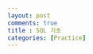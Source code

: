 ```yaml
---
layout: post
comments: true
title : SQL 기초
categories: [Practice]
---
```



<html>									<!-- html 의 시작 -->
	<head>										<!-- head 의시작 -->
		<title> SQL 기초</title>				<!-- 창의 제목이 됨 -->
		<meta charset="utf-8"> 							<!-- 한국어 지원 --> 
		<style>								
			h1 {
			  color: navy;
			  text-align: center;
			  margin-top: 70px

			}
			h2 {
			  text-align: center;
			  font-size: 30px;
			  margin-top: 40px
			}
			h3 {
			  margin-right: : 100px;
			  margin-left: 100px;
			}
			h4 {
			  margin-right: : 100px;
			  margin-left: 100px;
			}
		</style>
	</head>										<!-- head 끝 -->
	<body>										<!-- body 의시작 -->
		<h1><b>SQL 기초 (Start with MariaDB)</b></h1><!-- 글자크기 조절(h1~h5 큰순서대로 ) -->
		<center><span style="font-weight:bold;font-size:1em;line-height:1.0em;">Editted by YoungJin Kang</span></center>
		
		<center><h3> DBMS (Database Management System) : 데이터베이스 관리 시스템, 소프트웨어 </h3></center>

		<h4>MariaDB는 DBMS의 일종으로 MariaDB사에서 제작한 툴이다.<br>
			그 외 DBMS : MySQL, PostgreSQL, Oracle, SQL Server, DB2, Access, SQLite </h4>


		<a href="http://google.com"
		target="_blank">구글로 가는 링크</a> 				<!-- a 태그는 하이퍼 링크, target="_blank" 는 새창에서 열리게 하기 -->
		<p>												<!-- 문단만들기 -->
			<b>단축키 정리</b><br>
			ctrl+} = 전체 들여쓰기<br>
		</p>




<pre class="hljs" style="display: block; overflow-x: auto; padding: 0.5em; color: rgb(0, 0, 0); background: rgb(248, 248, 255);">Empty <span class="hljs-keyword" style="color: rgb(149, 65, 33);">set</span> (<span class="hljs-number" style="color: rgb(64, 160, 112);">0.001</span> sec)

MariaDB [<span class="hljs-keyword" style="color: rgb(149, 65, 33);">test</span>]&gt; <span class="hljs-keyword" style="color: rgb(149, 65, 33);">create</span> <span class="hljs-keyword" style="color: rgb(149, 65, 33);">table</span> mytab(bun <span class="hljs-built_in" style="color: rgb(0, 134, 179);">int</span>(<span class="hljs-number" style="color: rgb(64, 160, 112);">5</span>), irum <span class="hljs-built_in" style="color: rgb(0, 134, 179);">varchar</span>(<span class="hljs-number" style="color: rgb(64, 160, 112);">10</span>))<span class="hljs-keyword" style="color: rgb(149, 65, 33);">charset</span>=utf<span class="hljs-number" style="color: rgb(64, 160, 112);">-8</span>
    -&gt; ;
ERROR 1115 (42000): Unknown character <span class="hljs-keyword" style="color: rgb(149, 65, 33);">set</span>: <span class="hljs-string" style="color: rgb(33, 145, 97);">'utf'</span>
MariaDB [<span class="hljs-keyword" style="color: rgb(149, 65, 33);">test</span>]&gt;  <span class="hljs-keyword" style="color: rgb(149, 65, 33);">create</span> <span class="hljs-keyword" style="color: rgb(149, 65, 33);">table</span> mytab(bun <span class="hljs-built_in" style="color: rgb(0, 134, 179);">int</span>(<span class="hljs-number" style="color: rgb(64, 160, 112);">5</span>), irum <span class="hljs-built_in" style="color: rgb(0, 134, 179);">varchar</span>(<span class="hljs-number" style="color: rgb(64, 160, 112);">10</span>))<span class="hljs-keyword" style="color: rgb(149, 65, 33);">charset</span>=utf<span class="hljs-number" style="color: rgb(64, 160, 112);">-8</span>;
ERROR 1115 (42000): Unknown character <span class="hljs-keyword" style="color: rgb(149, 65, 33);">set</span>: <span class="hljs-string" style="color: rgb(33, 145, 97);">'utf'</span>
MariaDB [<span class="hljs-keyword" style="color: rgb(149, 65, 33);">test</span>]&gt;  <span class="hljs-keyword" style="color: rgb(149, 65, 33);">create</span> <span class="hljs-keyword" style="color: rgb(149, 65, 33);">table</span> mytab(bun <span class="hljs-built_in" style="color: rgb(0, 134, 179);">int</span>(<span class="hljs-number" style="color: rgb(64, 160, 112);">5</span>), irum <span class="hljs-built_in" style="color: rgb(0, 134, 179);">varchar</span>(<span class="hljs-number" style="color: rgb(64, 160, 112);">10</span>));
Query OK, 0 rows affected (0.013 sec)

MariaDB [test]&gt; desc mytab;
+<span class="hljs-comment" style="color: rgb(64, 128, 128); font-style: italic;">-------+-------------+------+-----+---------+-------+</span>
| Field | Type        | Null | Key | Default | Extra |
+<span class="hljs-comment" style="color: rgb(64, 128, 128); font-style: italic;">-------+-------------+------+-----+---------+-------+</span>
| bun   | int(5)      | YES  |     | NULL    |       |
| irum  | varchar(10) | YES  |     | NULL    |       |
+<span class="hljs-comment" style="color: rgb(64, 128, 128); font-style: italic;">-------+-------------+------+-----+---------+-------+</span>
2 rows in <span class="hljs-keyword" style="color: rgb(149, 65, 33);">set</span> (<span class="hljs-number" style="color: rgb(64, 160, 112);">0.011</span> sec)

MariaDB [<span class="hljs-keyword" style="color: rgb(149, 65, 33);">test</span>]&gt;
</pre>



	</body>										
</html>									
